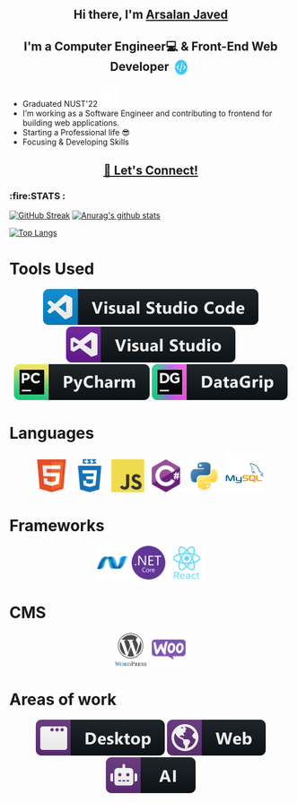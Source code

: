 
<h2 align="center">
  Hi there, I'm <a href="https://arsalan40.github.io/ArsalanJaved/" >Arsalan Javed</a>
  </h2>
<h2 align="center">
I'm a Computer Engineer💻 & Front-End Web Developer <img src="Images/dev.png" target="_blank" width="35" height="35" align="center">
</h2> 
  <ul>
  <li> Graduated NUST'22 <img src="Images/Graduate-Hat.png" width="35" height="35"/></li>
  <li>I’m working as a Software Engineer and contributing to frontend for building web applications.</li>
  <li>Starting a Professional life &#128526</li>
  <li>Focusing & Developing Skills</li>
</ul>
<h2 align="center">
  <a href="https://linktr.ee/arsalanjaved"  target="_blank" alt="Arsalan Javed">🤝 Let's Connect!</a>
</h2>
  <h3>:fire:STATS :</h3>   
 
 [![GitHub Streak](http://github-readme-streak-stats.herokuapp.com?user=Arsalan40&theme=dark&background=000000)](https://git.io/streak-stats)
[![Anurag's github stats](https://github-readme-stats.vercel.app/api?username=Arsalan40&theme=github_dark)](https://github.com/anuraghazra/github-readme-stats)

[![Top Langs](https://github-readme-stats.vercel.app/api/top-langs/?username=Arsalan40&theme=github_dark)](https://github.com/anuraghazra/github-readme-stats)
<br>
# Tools Used

<p align="center">
<a>
    <img src="https://github.com/MikeCodesDotNET/ColoredBadges/blob/master/svg/dev/tools/visualstudio_code.svg" alt="Visual Studio Code" style="vertical-align:top margin:6px 4px">
  </a>
  <a>
    <img src="https://github.com/MikeCodesDotNET/ColoredBadges/blob/master/svg/dev/tools/visualstudio.svg" alt="Visual Studio" style="vertical-align:top margin:6px 4px">
  </a>
    <a>
    <img src="https://github.com/MikeCodesDotNET/ColoredBadges/blob/master/svg/dev/tools/jetbrains_pycharm.svg" alt="Pycharm" style="vertical-align:top margin:6px 4px">
  </a>
    <a>
    <img src="https://github.com/MikeCodesDotNET/ColoredBadges/blob/master/svg/dev/tools/jetbrains_datagrip.svg" alt="Data Grip" style="vertical-align:top margin:6px 4px">
  </a>
  </p>
  
   # Languages
  <p align="center">
    <a>
     <img src="https://github.com/devicons/devicon/blob/master/icons/html5/html5-original.svg" title="HTML5" alt="HTML" width="60" height="60"/>&nbsp;
  </a>
  <a>
  <img src="https://github.com/devicons/devicon/blob/master/icons/css3/css3-plain-wordmark.svg"  title="CSS3" alt="CSS" width="60" height="60"/>&nbsp;
  </a>
  <a>
  <img src="https://github.com/devicons/devicon/blob/master/icons/javascript/javascript-original.svg" title="JavaScript" alt="JavaScript" width="60" height="60"/>&nbsp;
  </a>
  <a>
   <img src="https://github.com/devicons/devicon/blob/master/icons/csharp/csharp-original.svg" title="C#" alt="C#" width="60" height="60"/>&nbsp; 
  </a>
  <a>
    <img src="https://github.com/devicons/devicon/blob/master/icons/python/python-original.svg" title="Python" alt="Python" width="60" height="60"/>&nbsp; 
  </a>
  <a>
    <img src="https://github.com/devicons/devicon/blob/master/icons/mysql/mysql-original-wordmark.svg" title="MySQL"  alt="MySQL" width="70" height="70"/>&nbsp;
  </a>
  </p>
  
  # Frameworks
  <p align="center">
  <a> 
  <img src="https://github.com/devicons/devicon/blob/master/icons/dot-net/dot-net-original.svg" title="DotNet" alt="DotNet" width="60" height="60"/>
  </a>
  <a>
    <img src="https://github.com/devicons/devicon/blob/master/icons/dotnetcore/dotnetcore-original.svg" title="DotNet Core" alt="DotNet Core" width="60" height="60"/>&nbsp; 
  </a>
  <a>
<img src="https://github.com/devicons/devicon/blob/master/icons/react/react-original-wordmark.svg" title="React" alt="React" width="60" height="60"/>&nbsp;  
</a>
  </p>
  
  # CMS
  <p align="center">
  <a>
    <img src="https://github.com/devicons/devicon/blob/master/icons/wordpress/wordpress-original.svg" title="WordPress" alt="WordPress" width="60" height="60"/>&nbsp; 
  </a>
   <a>
    <img src="https://github.com/devicons/devicon/blob/master/icons/woocommerce/woocommerce-original.svg" title="WooCommerce" alt="WooCommerce" width="60" height="60"/>&nbsp; 
  </a>
  </p>
  
  # Areas of work
<p align="center">
<a>
    <img src="https://github.com/MikeCodesDotNET/ColoredBadges/raw/master/svg/dev/misc/desktop.svg" alt="example badge" style="vertical-align:top margin:6px 4px">
  </a>
<a>
    <img src="https://github.com/MikeCodesDotNET/ColoredBadges/blob/master/svg/dev/misc/web.svg" alt="example badge" style="vertical-align:top margin:6px 4px">
  </a>
  <a>
    <img src="https://github.com/MikeCodesDotNET/ColoredBadges/blob/master/svg/dev/misc/ai.svg" alt="example badge" style="vertical-align:top margin:6px 4px">
  </a>
  </p>


